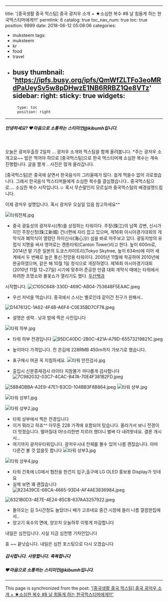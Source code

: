 
---
title: '[중국생활 중국 먹스팀] 중국 광저우 소개 + ★소심한 복수 #8 날 힘들게 하는 한국먹스티머에게!!!'
permlink: 8
catalog: true
toc_nav_num: true
toc: true
position: 9999
date: 2018-06-12 05:08:06
categories:
- muksteem
tags:
- muksteem
- kr
- food
- travel
- busy
thumbnail: 'https://ipfs.busy.org/ipfs/QmWfZLTFo3eoMRdPaUeySv5w8pDHwzE1NB6RRBZ1Qe8VTz'
sidebar:
    right:
        sticky: true
widgets:
    -
        type: toc
        position: right
---


##### 안녕하세요? ♥마음으로 소통하는 스티미언@kibumh입니다.
<br>

오늘은 광저우출장 2일차 ...
광저우 소개와 먹스팀을 함께 올려봅니다.
*주는 광저우 소개고요~~ 밥은 먹어야 하므로 [중국먹스팀]으로 한국 먹스티머께
소심한 복수는 계속 진행합니다.
글을 짤게 .. 사진은 많게 올라갑니다.

[중국먹스팀]은 중국에 살면서 한국음식이 그리울때가 많다.
쉽게 먹을수 없어 괴로웠습니다.
그래서 한국음식 먹스티머들에게 소심한 복수를 결심했습니다..
중국먹스팀으로.... 소심한 복수 시작입니다.☺
혹시 무슨말인지 모르실까 중국먹스팀의 배경설명드립니다.

이제 광저우 설명입니다.
혹시 광저우 오실일 있음 참고하세요^^

![타워전체.jpg](https://ipfs.busy.org/ipfs/QmWfZLTFo3eoMRdPaUeySv5w8pDHwzE1NB6RRBZ1Qe8VTz)


- 중국 광둥성의 광저우시(市)를 상징하는 타워이다. 주장(珠江)의 남쪽 강변, 신시가지인 주장신청(珠江新城) 건너편에 자리 잡고 있으며, 제16회 아시아경기대회의 개막식과 폐막식이 열렸던 하이신샤(海心沙) 섬을 바로 마주보고 있다. 광둥지방의 유럽식 지명을 써서 영어로는 캔톤타워(Canton Tower)라고 한다.
높이 600m로, 2014년 말 기준 일본의 도쿄스카이트리(Tokyo Skytree, 높이 634m)에 이어 세계에서 두 번째로 높은 통신·전망용 타워이다. 2005년 11월에 착공하여 2010년에 완공하였으며, 같은 해 10월 1일 정식으로 개장하였다. 제16회 아시아경기대회(2010년 11월 12~27일) 시기에 맞추어 준공한 만큼 대회 개막식 때에는 타워에서 화려한 조명쇼와 불꽃쇼가 열리기도 했다.
[두산백과](https://m.terms.naver.com/entry.nhn?docId=2740884&cid=40942&categoryId=33083)

시작합니다.
![C105C648-330D-469C-AB04-753648F5EAAC.jpeg](https://ipfs.busy.org/ipfs/QmQKMcvT2y4HYj4qWDN5DjPzH4zKWPD1rJL75tbJQYWMj8)
- 우선 저녁을 먹습니다. 중국에서 스시는
별로인데 같이간 친구가 원해서.. 

![D147612C-1A62-4F4B-A6F4-C0E35BD7CF78.jpeg](https://ipfs.busy.org/ipfs/QmSqGgucNLsqweYcDEFuwPSgVZPVxjNKXfvDKNtan1zYPS)
- 설명은 생략.. 낮과 밤에 찍은 사진입니다

![타워 하부.jpg](https://ipfs.busy.org/ipfs/QmQSgvmdud815q8hdQpGDaHTQxhkTkoSoQ4Eo3VQR86ayK)

- 타워 하부 전경입니다
![95DC40DC-2B0C-421A-A79D-65573219821C.jpeg](https://ipfs.busy.org/ipfs/QmXxhRfQzrvQQvyACX26923HTVMQXVUXeJRqG6DLcYxcqd)
- 높이마다 가격입니다. 전 온김에 228RMB
450m까지 가보기로 했습니다.
- 표구매시 여권 꼭 지침하세요. 
![타워 안전검사.jpg](https://ipfs.busy.org/ipfs/QmbhE2MpaCvmmSzAtguWeRJSKat7g1dHLFRV9zYkBegUS3)

- 출입시 신분증재검사 라이타 지참불가
까다롭게 검사합니다
![7C982032-03C7-4CAC-B47A-70E4F381B2FD.jpeg](https://ipfs.busy.org/ipfs/QmXwodKKzSLwzvYdEXuGYJW8Gh2o2qeSBfwnDZMEemCiew)

![58B4DBBA-A2E9-47E1-B3CD-104BB3F8B864.jpeg](https://ipfs.busy.org/ipfs/QmaBucNgdv5ozbjW3uqcDLSSr5Ka3T2p9aT1ZooT2cCbwm)
![타워 상부.jpg](https://ipfs.busy.org/ipfs/QmeCTZ1FDkwwDmXPFZzwJZovpd3Twbm2XsRnRrKsXc7evQ)

![타워 상부1.jpg](https://ipfs.busy.org/ipfs/QmcUSmAGim7vNcUryGrSBQ4YydGAssx4EKfk933Avdyadp)

![타워 상부2.jpg](https://ipfs.busy.org/ipfs/QmXhBAT1sJagnojTU2hjgR5YjL9pNqXv8BLhBtcJ4GnjfS)



- 타워 상부에서 찍은 전경입니다
- 이거 뭐라고 하죠^^  아무튼 228 가격에
포함되어 탔습니다. 올라가서 보니 전경이
더 멋졌습니다. 떨어질대 아!소리한번 지르러
했더니 벌써 다 내려왓네요. 결론 개시시...
- 여기까지 광저우타워입니다.
광저우시내 전체를 볼수 있어 나름 괜찮습니다.
아마 다른건 볼 것 없을듯 합니다
![타워 상부3.jpg](https://ipfs.busy.org/ipfs/QmddNsZmRfgmB3KaiVatyYhRXEwawVapW75o2jKZXQtX2j)

![타워 상부4.jpg](https://ipfs.busy.org/ipfs/QmdxNgvsLtLSMZr7sc9U9qkRwUJX3MRLjdxDmeez9K96Yz)


- 타워 건축에 LG에서 협찬을 한건지
입구,출구에 LG OLED 홍보용 Display가 잇네요
- 실제 보면 꽤 괜찮습니다
![823439CE-68CA-4665-93D4-AF4AE3836984.jpeg](https://ipfs.busy.org/ipfs/QmaS6Co28SP3KF3K82ehFK9KedwjmEqmyZokU76ELU2QYq)

![6321B0D3-4E7E-4E24-85CB-637AA3257922.jpeg](https://ipfs.busy.org/ipfs/QmZoKAi1ocrPZFYwTf9a6WtuWbzNPgetVj3ikMt7ghUuhE)
- 돌아오는 길 3시간정도 놀았더니 배가 고프네요
중간 시장에 들러 나름 깔끔한집에서..
- 양고기 육수의 면에, 양꼬치 오늘하루
이렇게 마감합니다

내일은 심천입니다.
사실 지금 심천행 기차안입니다

휴 ~~ 끝낫습니다.
내일은 심천 포스팅으로 다시 오겠습니다


##### 감사합니다. 사랑합니다. 축복합니다
##### ♥마음으로 소통하는 스티미언@kibumh입니다.









  








- - -

This page is synchronized from the post: ['[중국생활 중국 먹스팀] 중국 광저우 소개 + ★소심한 복수 #8 날 힘들게 하는 한국먹스티머에게!!!'](https://steemit.com/@kibumh/8)
